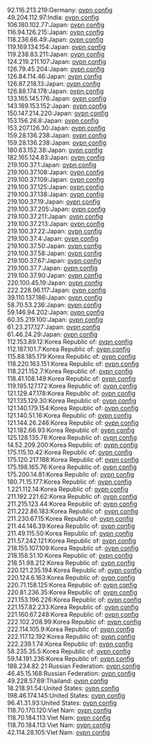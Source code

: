 92.116.213.219:Germany: [ovpn config](vpn/92_116_213_219.ovpn)  
49.204.112.97:India: [ovpn config](vpn/49_204_112_97.ovpn)  
106.180.102.77:Japan: [ovpn config](vpn/106_180_102_77.ovpn)  
116.94.126.215:Japan: [ovpn config](vpn/116_94_126_215.ovpn)  
118.236.66.49:Japan: [ovpn config](vpn/118_236_66_49.ovpn)  
119.169.134.154:Japan: [ovpn config](vpn/119_169_134_154.ovpn)  
119.238.83.211:Japan: [ovpn config](vpn/119_238_83_211.ovpn)  
124.219.211.107:Japan: [ovpn config](vpn/124_219_211_107.ovpn)  
126.79.45.204:Japan: [ovpn config](vpn/126_79_45_204.ovpn)  
126.84.114.46:Japan: [ovpn config](vpn/126_84_114_46.ovpn)  
126.87.218.13:Japan: [ovpn config](vpn/126_87_218_13.ovpn)  
126.88.174.178:Japan: [ovpn config](vpn/126_88_174_178.ovpn)  
133.165.145.176:Japan: [ovpn config](vpn/133_165_145_176.ovpn)  
143.189.153.152:Japan: [ovpn config](vpn/143_189_153_152.ovpn)  
150.147.214.220:Japan: [ovpn config](vpn/150_147_214_220.ovpn)  
153.156.26.8:Japan: [ovpn config](vpn/153_156_26_8.ovpn)  
153.207.126.30:Japan: [ovpn config](vpn/153_207_126_30.ovpn)  
159.28.136.238:Japan: [ovpn config](vpn/159_28_136_238.ovpn)  
159.28.136.238:Japan: [ovpn config](vpn/159_28_136_238.ovpn)  
180.63.152.38:Japan: [ovpn config](vpn/180_63_152_38.ovpn)  
182.165.124.83:Japan: [ovpn config](vpn/182_165_124_83.ovpn)  
219.100.37.1:Japan: [ovpn config](vpn/219_100_37_1.ovpn)  
219.100.37.108:Japan: [ovpn config](vpn/219_100_37_108.ovpn)  
219.100.37.109:Japan: [ovpn config](vpn/219_100_37_109.ovpn)  
219.100.37.125:Japan: [ovpn config](vpn/219_100_37_125.ovpn)  
219.100.37.138:Japan: [ovpn config](vpn/219_100_37_138.ovpn)  
219.100.37.19:Japan: [ovpn config](vpn/219_100_37_19.ovpn)  
219.100.37.205:Japan: [ovpn config](vpn/219_100_37_205.ovpn)  
219.100.37.211:Japan: [ovpn config](vpn/219_100_37_211.ovpn)  
219.100.37.213:Japan: [ovpn config](vpn/219_100_37_213.ovpn)  
219.100.37.22:Japan: [ovpn config](vpn/219_100_37_22.ovpn)  
219.100.37.4:Japan: [ovpn config](vpn/219_100_37_4.ovpn)  
219.100.37.50:Japan: [ovpn config](vpn/219_100_37_50.ovpn)  
219.100.37.58:Japan: [ovpn config](vpn/219_100_37_58.ovpn)  
219.100.37.67:Japan: [ovpn config](vpn/219_100_37_67.ovpn)  
219.100.37.7:Japan: [ovpn config](vpn/219_100_37_7.ovpn)  
219.100.37.90:Japan: [ovpn config](vpn/219_100_37_90.ovpn)  
220.100.45.19:Japan: [ovpn config](vpn/220_100_45_19.ovpn)  
222.228.96.117:Japan: [ovpn config](vpn/222_228_96_117.ovpn)  
39.110.137.186:Japan: [ovpn config](vpn/39_110_137_186.ovpn)  
58.70.53.236:Japan: [ovpn config](vpn/58_70_53_236.ovpn)  
59.146.94.202:Japan: [ovpn config](vpn/59_146_94_202.ovpn)  
60.35.219.100:Japan: [ovpn config](vpn/60_35_219_100.ovpn)  
61.23.217.127:Japan: [ovpn config](vpn/61_23_217_127.ovpn)  
61.46.24.29:Japan: [ovpn config](vpn/61_46_24_29.ovpn)  
112.153.89.12:Korea Republic of: [ovpn config](vpn/112_153_89_12.ovpn)  
112.187.101.7:Korea Republic of: [ovpn config](vpn/112_187_101_7.ovpn)  
115.88.185.179:Korea Republic of: [ovpn config](vpn/115_88_185_179.ovpn)  
118.220.163.151:Korea Republic of: [ovpn config](vpn/118_220_163_151.ovpn)  
118.221.152.7:Korea Republic of: [ovpn config](vpn/118_221_152_7.ovpn)  
118.41.108.149:Korea Republic of: [ovpn config](vpn/118_41_108_149.ovpn)  
119.195.127.172:Korea Republic of: [ovpn config](vpn/119_195_127_172.ovpn)  
121.129.47.178:Korea Republic of: [ovpn config](vpn/121_129_47_178.ovpn)  
121.135.129.30:Korea Republic of: [ovpn config](vpn/121_135_129_30.ovpn)  
121.140.179.154:Korea Republic of: [ovpn config](vpn/121_140_179_154.ovpn)  
121.140.51.16:Korea Republic of: [ovpn config](vpn/121_140_51_16.ovpn)  
121.144.26.246:Korea Republic of: [ovpn config](vpn/121_144_26_246.ovpn)  
121.182.66.93:Korea Republic of: [ovpn config](vpn/121_182_66_93.ovpn)  
125.128.135.78:Korea Republic of: [ovpn config](vpn/125_128_135_78.ovpn)  
14.52.209.200:Korea Republic of: [ovpn config](vpn/14_52_209_200.ovpn)  
175.115.10.42:Korea Republic of: [ovpn config](vpn/175_115_10_42.ovpn)  
175.120.217.188:Korea Republic of: [ovpn config](vpn/175_120_217_188.ovpn)  
175.198.165.76:Korea Republic of: [ovpn config](vpn/175_198_165_76.ovpn)  
175.200.14.81:Korea Republic of: [ovpn config](vpn/175_200_14_81.ovpn)  
180.71.15.177:Korea Republic of: [ovpn config](vpn/180_71_15_177.ovpn)  
1.221.112.14:Korea Republic of: [ovpn config](vpn/1_221_112_14.ovpn)  
211.192.221.62:Korea Republic of: [ovpn config](vpn/211_192_221_62.ovpn)  
211.215.123.44:Korea Republic of: [ovpn config](vpn/211_215_123_44.ovpn)  
211.222.86.183:Korea Republic of: [ovpn config](vpn/211_222_86_183.ovpn)  
211.230.67.15:Korea Republic of: [ovpn config](vpn/211_230_67_15.ovpn)  
211.44.146.39:Korea Republic of: [ovpn config](vpn/211_44_146_39.ovpn)  
211.49.115.50:Korea Republic of: [ovpn config](vpn/211_49_115_50.ovpn)  
211.57.242.121:Korea Republic of: [ovpn config](vpn/211_57_242_121.ovpn)  
218.155.107.109:Korea Republic of: [ovpn config](vpn/218_155_107_109.ovpn)  
218.158.51.10:Korea Republic of: [ovpn config](vpn/218_158_51_10.ovpn)  
218.51.98.212:Korea Republic of: [ovpn config](vpn/218_51_98_212.ovpn)  
220.121.235.194:Korea Republic of: [ovpn config](vpn/220_121_235_194.ovpn)  
220.124.6.163:Korea Republic of: [ovpn config](vpn/220_124_6_163.ovpn)  
220.71.158.125:Korea Republic of: [ovpn config](vpn/220_71_158_125.ovpn)  
220.81.236.35:Korea Republic of: [ovpn config](vpn/220_81_236_35.ovpn)  
221.153.196.226:Korea Republic of: [ovpn config](vpn/221_153_196_226.ovpn)  
221.157.82.233:Korea Republic of: [ovpn config](vpn/221_157_82_233.ovpn)  
221.160.67.248:Korea Republic of: [ovpn config](vpn/221_160_67_248.ovpn)  
222.102.208.99:Korea Republic of: [ovpn config](vpn/222_102_208_99.ovpn)  
222.114.105.9:Korea Republic of: [ovpn config](vpn/222_114_105_9.ovpn)  
222.117.12.192:Korea Republic of: [ovpn config](vpn/222_117_12_192.ovpn)  
222.239.1.74:Korea Republic of: [ovpn config](vpn/222_239_1_74.ovpn)  
58.235.35.5:Korea Republic of: [ovpn config](vpn/58_235_35_5.ovpn)  
59.14.191.236:Korea Republic of: [ovpn config](vpn/59_14_191_236.ovpn)  
188.234.82.21:Russian Federation: [ovpn config](vpn/188_234_82_21.ovpn)  
46.45.15.168:Russian Federation: [ovpn config](vpn/46_45_15_168.ovpn)  
49.228.57.69:Thailand: [ovpn config](vpn/49_228_57_69.ovpn)  
18.218.91.54:United States: [ovpn config](vpn/18_218_91_54.ovpn)  
198.46.174.145:United States: [ovpn config](vpn/198_46_174_145.ovpn)  
96.41.31.93:United States: [ovpn config](vpn/96_41_31_93.ovpn)  
118.70.170.120:Viet Nam: [ovpn config](vpn/118_70_170_120.ovpn)  
118.70.184.113:Viet Nam: [ovpn config](vpn/118_70_184_113.ovpn)  
118.70.184.113:Viet Nam: [ovpn config](vpn/118_70_184_113.ovpn)  
42.114.28.105:Viet Nam: [ovpn config](vpn/42_114_28_105.ovpn)  
